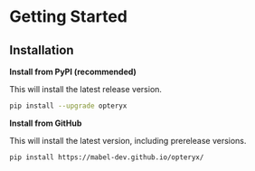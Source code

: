 # Getting Started

## Installation

**Install from PyPI (recommended)**

This will install the latest release version.

~~~bash
pip install --upgrade opteryx
~~~

**Install from GitHub**

This will install the latest version, including prerelease versions.

~~~bash
pip install https://mabel-dev.github.io/opteryx/
~~~

<!--- 
### Local Usage
## Deployment
## Client Set Up
--->